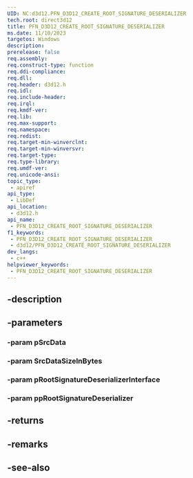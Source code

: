 ```yaml
---
UID: NC:d3d12.PFN_D3D12_CREATE_ROOT_SIGNATURE_DESERIALIZER
tech.root: direct3d12
title: PFN_D3D12_CREATE_ROOT_SIGNATURE_DESERIALIZER
ms.date: 11/10/2023
targetos: Windows
description: 
prerelease: false
req.assembly: 
req.construct-type: function
req.ddi-compliance: 
req.dll: 
req.header: d3d12.h
req.idl: 
req.include-header: 
req.irql: 
req.kmdf-ver: 
req.lib: 
req.max-support: 
req.namespace: 
req.redist: 
req.target-min-winverclnt: 
req.target-min-winversvr: 
req.target-type: 
req.type-library: 
req.umdf-ver: 
req.unicode-ansi: 
topic_type:
 - apiref
api_type:
 - LibDef
api_location:
 - d3d12.h
api_name:
 - PFN_D3D12_CREATE_ROOT_SIGNATURE_DESERIALIZER
f1_keywords:
 - PFN_D3D12_CREATE_ROOT_SIGNATURE_DESERIALIZER
 - d3d12/PFN_D3D12_CREATE_ROOT_SIGNATURE_DESERIALIZER
dev_langs:
 - c++
helpviewer_keywords:
 - PFN_D3D12_CREATE_ROOT_SIGNATURE_DESERIALIZER
---
```


## -description

## -parameters

### -param pSrcData

### -param SrcDataSizeInBytes

### -param pRootSignatureDeserializerInterface

### -param ppRootSignatureDeserializer

## -returns

## -remarks

## -see-also

